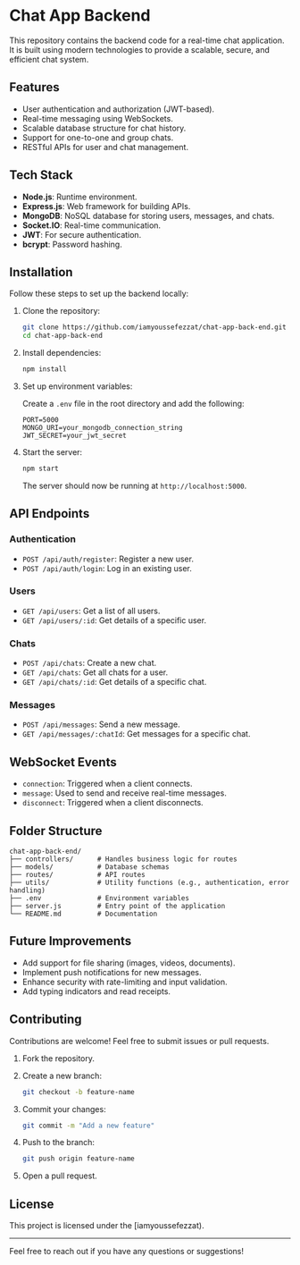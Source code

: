 # Chat App Backend

This repository contains the backend code for a real-time chat application. It is built using modern technologies to provide a scalable, secure, and efficient chat system.

## Features

- User authentication and authorization (JWT-based).
- Real-time messaging using WebSockets.
- Scalable database structure for chat history.
- Support for one-to-one and group chats.
- RESTful APIs for user and chat management.

## Tech Stack

- **Node.js**: Runtime environment.
- **Express.js**: Web framework for building APIs.
- **MongoDB**: NoSQL database for storing users, messages, and chats.
- **Socket.IO**: Real-time communication.
- **JWT**: For secure authentication.
- **bcrypt**: Password hashing.

## Installation

Follow these steps to set up the backend locally:

1. Clone the repository:

   ```bash
   git clone https://github.com/iamyoussefezzat/chat-app-back-end.git
   cd chat-app-back-end
   ```

2. Install dependencies:

   ```bash
   npm install
   ```

3. Set up environment variables:

   Create a `.env` file in the root directory and add the following:

   ```env
   PORT=5000
   MONGO_URI=your_mongodb_connection_string
   JWT_SECRET=your_jwt_secret
   ```

4. Start the server:

   ```bash
   npm start
   ```

   The server should now be running at `http://localhost:5000`.

## API Endpoints

### Authentication

- `POST /api/auth/register`: Register a new user.
- `POST /api/auth/login`: Log in an existing user.

### Users

- `GET /api/users`: Get a list of all users.
- `GET /api/users/:id`: Get details of a specific user.

### Chats

- `POST /api/chats`: Create a new chat.
- `GET /api/chats`: Get all chats for a user.
- `GET /api/chats/:id`: Get details of a specific chat.

### Messages

- `POST /api/messages`: Send a new message.
- `GET /api/messages/:chatId`: Get messages for a specific chat.

## WebSocket Events

- `connection`: Triggered when a client connects.
- `message`: Used to send and receive real-time messages.
- `disconnect`: Triggered when a client disconnects.

## Folder Structure

```
chat-app-back-end/
├── controllers/      # Handles business logic for routes
├── models/           # Database schemas
├── routes/           # API routes
├── utils/            # Utility functions (e.g., authentication, error handling)
├── .env              # Environment variables
├── server.js         # Entry point of the application
└── README.md         # Documentation
```

## Future Improvements

- Add support for file sharing (images, videos, documents).
- Implement push notifications for new messages.
- Enhance security with rate-limiting and input validation.
- Add typing indicators and read receipts.

## Contributing

Contributions are welcome! Feel free to submit issues or pull requests.

1. Fork the repository.
2. Create a new branch:

   ```bash
   git checkout -b feature-name
   ```

3. Commit your changes:

   ```bash
   git commit -m "Add a new feature"
   ```

4. Push to the branch:

   ```bash
   git push origin feature-name
   ```

5. Open a pull request.

## License

This project is licensed under the [iamyoussefezzat).

---

Feel free to reach out if you have any questions or suggestions!
